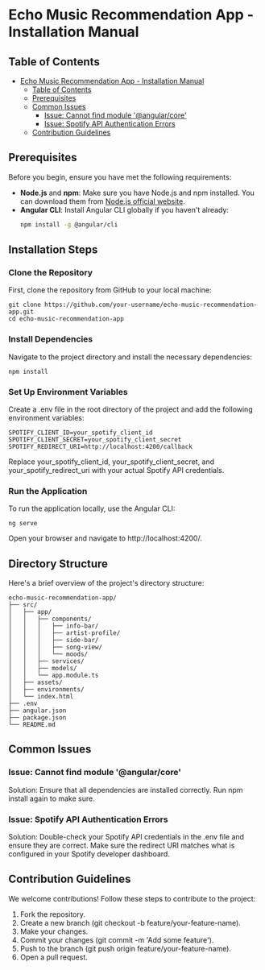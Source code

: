 # Echo Music Recommendation App - Installation Manual

## Table of Contents
- [Echo Music Recommendation App - Installation Manual](#echo-music-recommendation-app---installation-manual)
  - [Table of Contents](#table-of-contents)
  - [Prerequisites](#prerequisites)
  - [Common Issues](#common-issues)
    - [Issue: Cannot find module '@angular/core'](#issue-cannot-find-module-angularcore)
    - [Issue: Spotify API Authentication Errors](#issue-spotify-api-authentication-errors)
  - [Contribution Guidelines](#contribution-guidelines)

## Prerequisites

Before you begin, ensure you have met the following requirements:
- **Node.js** and **npm**: Make sure you have Node.js and npm installed. You can download them from [Node.js official website](https://nodejs.org/).
- **Angular CLI**: Install Angular CLI globally if you haven't already:
  ```bash
  npm install -g @angular/cli

## Installation Steps
### Clone the Repository
First, clone the repository from GitHub to your local machine:

```
git clone https://github.com/your-username/echo-music-recommendation-app.git
cd echo-music-recommendation-app
```

### Install Dependencies
Navigate to the project directory and install the necessary dependencies:

```
npm install
```
### Set Up Environment Variables
Create a .env file in the root directory of the project and add the following environment variables:

```
SPOTIFY_CLIENT_ID=your_spotify_client_id
SPOTIFY_CLIENT_SECRET=your_spotify_client_secret
SPOTIFY_REDIRECT_URI=http://localhost:4200/callback
```

Replace your_spotify_client_id, your_spotify_client_secret, and your_spotify_redirect_uri with your actual Spotify API credentials.

### Run the Application
To run the application locally, use the Angular CLI:
```
ng serve
```
Open your browser and navigate to http://localhost:4200/.

## Directory Structure
Here's a brief overview of the project's directory structure:

```
echo-music-recommendation-app/
├── src/
│   ├── app/
│   │   ├── components/
│   │   │   ├── info-bar/
│   │   │   ├── artist-profile/
│   │   │   ├── side-bar/
│   │   │   ├── song-view/
│   │   │   └── moods/
│   │   ├── services/
│   │   ├── models/
│   │   └── app.module.ts
│   ├── assets/
│   ├── environments/
│   └── index.html
├── .env
├── angular.json
├── package.json
└── README.md
```

## Common Issues
### Issue: Cannot find module '@angular/core'
Solution: Ensure that all dependencies are installed correctly. Run npm install again to make sure.

### Issue: Spotify API Authentication Errors
Solution: Double-check your Spotify API credentials in the .env file and ensure they are correct. Make sure the redirect URI matches what is configured in your Spotify developer dashboard.

## Contribution Guidelines
We welcome contributions! Follow these steps to contribute to the project:

1. Fork the repository.
2. Create a new branch (git checkout -b feature/your-feature-name).
3. Make your changes.
4. Commit your changes (git commit -m 'Add some feature').
5. Push to the branch (git push origin feature/your-feature-name).
6. Open a pull request.